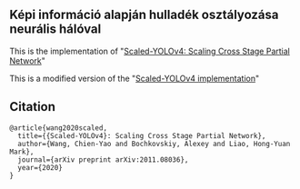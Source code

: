 ## Képi információ alapján hulladék osztályozása neurális hálóval

This is the implementation of "[Scaled-YOLOv4: Scaling Cross Stage Partial Network](https://arxiv.org/abs/2011.08036)"

This is a modified version of the "[Scaled-YOLOv4 implementation](https://github.com/WongKinYiu/ScaledYOLOv4)"

## Citation

```
@article{wang2020scaled,
  title={{Scaled-YOLOv4}: Scaling Cross Stage Partial Network},
  author={Wang, Chien-Yao and Bochkovskiy, Alexey and Liao, Hong-Yuan Mark},
  journal={arXiv preprint arXiv:2011.08036},
  year={2020}
}
```
